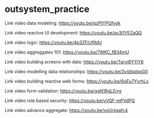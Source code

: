 # outsystem_practice

Link video data modeling: https://youtu.be/qzPtYPQfyok

Link video reactive UI development: https://youtu.be/av3i1YEZaQQ

Link video logic: https://youtu.be/4p3ZFiUf9dU

Link video aggreggates 101: https://youtu.be/7WKC_fB34mU

Link video building screens with data: https://youtu.be/Tqrvi8YYiY8

Link video modelling data relationships: https://youtu.be/3vidlspbpG0

Link video building reactive web forms: https://youtu.be/6oEu7YvrhLs

Link video form validation: https://youtu.be/ggN18gLErrg

Link video role based security: https://youtu.be/yVQF-mPVdPQ

Link video advance aggregate: https://youtu.be/voUrjiqafc4
